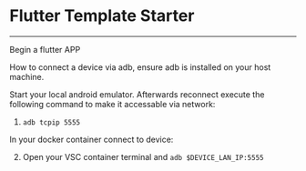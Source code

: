 # Flutter Template Starter

---
Begin a flutter APP

How to connect a device via adb, ensure adb is installed on your host machine.

Start your local android emulator. Afterwards reconnect execute the following command to make it accessable via network:

1. `adb tcpip 5555`

In your docker container connect to device:

2.  Open your VSC container terminal and `adb $DEVICE_LAN_IP:5555`
